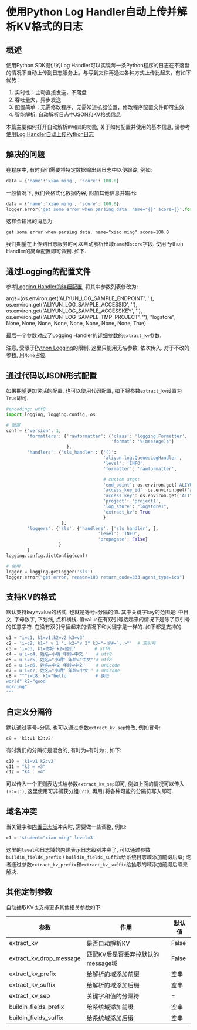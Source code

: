 # 使用Python Log Handler自动上传并解析KV格式的日志

## 概述

使用Python SDK提供的Log Handler可以实现每一条Python程序的日志在不落盘的情况下自动上传到日志服务上。与写到文件再通过各种方式上传比起来，有如下优势：

1. 实时性：主动直接发送，不落盘
2. 吞吐量大，异步发送
3. 配置简单：无需修改程序，无需知道机器位置，修改程序配置文件即可生效
4. 智能解析: 自动解析日志中JSON和KV格式信息

本篇主要如何打开自动解析`KV格式`的功能, 关于如何配置并使用的基本信息, 请参考[使用Log Handler自动上传Python日志](https://aliyun-log-python-sdk.readthedocs.io/tutorials/tutorial_logging_handler.html)
 
## 解决的问题

在程序中, 有时我们需要将特定数据输出到日志中以便跟踪, 例如:

```python
data = {'name':'xiao ming', 'score': 100.0}
```

一般情况下, 我们会格式化数据内容, 附加其他信息并输出:

```python
data = {'name':'xiao ming', 'score': 100.0}
logger.error('get some error when parsing data. name="{}" score={}'.format(data['name'], data['score']))
```

这样会输出的消息为:
```shell
get some error when parsing data. name="xiao ming" score=100.0
```

我们期望在上传到日志服务时可以自动解析出域`name`和`score`字段. 使用Python Handler的简单配置即可做到. 如下.

## 通过Logging的配置文件

参考[Logging Handler的详细配置](https://aliyun-log-python-sdk.readthedocs.io/tutorials/tutorial_logging_handler.html#id2), 将其中参数列表修改为:

args=(os.environ.get('ALIYUN_LOG_SAMPLE_ENDPOINT', ''), os.environ.get('ALIYUN_LOG_SAMPLE_ACCESSID', ''), os.environ.get('ALIYUN_LOG_SAMPLE_ACCESSKEY', ''), os.environ.get('ALIYUN_LOG_SAMPLE_TMP_PROJECT', ''), "logstore", None, None, None, None, None, None, None, None, True)

最后一个参数对应了Logging Handler的[详细参数](https://aliyun-log-python-sdk.readthedocs.io/api.html#aliyun.log.QueuedLogHandler)的`extract_kv`参数.

注意, 受限于[Python Logging](https://docs.python.org/2/library/logging.config.html)的限制, 这里只能用无名参数, 依次传入. 对于不改的参数, 用`None`占位.

## 通过代码以JSON形式配置
如果期望更加灵活的配置, 也可以使用代码配置, 如下将参数`extract_kv`设置为`True`即可.

```python
#encoding: utf8
import logging, logging.config, os

# 配置
conf = {'version': 1,
        'formatters': {'rawformatter': {'class': 'logging.Formatter',
                                        'format': '%(message)s'}
                       },
        'handlers': {'sls_handler': {'()':
                                     'aliyun.log.QueuedLogHandler',
                                     'level': 'INFO',
                                     'formatter': 'rawformatter',

                                     # custom args:
                                     'end_point': os.environ.get('ALIYUN_LOG_SAMPLE_ENDPOINT', ''),
                                     'access_key_id': os.environ.get('ALIYUN_LOG_SAMPLE_ACCESSID', ''),
                                     'access_key': os.environ.get('ALIYUN_LOG_SAMPLE_ACCESSKEY', ''),
                                     'project': 'project1',
                                     'log_store': "logstore1",
                                     'extract_kv': True
                                     }
                     },
        'loggers': {'sls': {'handlers': ['sls_handler', ],
                                   'level': 'INFO',
                                   'propagate': False}
                    }
        }
logging.config.dictConfig(conf)

# 使用
logger = logging.getLogger('sls')
logger.error("get error, reason=103 return_code=333 agent_type=ios")

```

## 支持KV的格式

默认支持key=value的格式, 也就是等号`=`分隔的值. 其中关键字`key`的范围是: 中日文, 字母数字, 下划线, 点和横线. 值`value`在有双引号括起来的情况下是除了双引号的任意字符. 在没有双引号括起来的情况下和关键字是一样的. 如下都是支持的:

```python
c1 = "i=c1, k1=v1,k2=v2 k3=v3"
c2 = 'i=c2, k1=" v 1 ", k2="v 2" k3="~!@#=`;.>"'  # 双引号
c3 = 'i=c3, k1=你好 k2=他们'       # utf8
c4 = u'i=c4, 姓名=小明 年龄=中文 '   # utf8
c5 = u'i=c5, 姓名="小明" 年龄="中文"'# utf8
c6 = u'i=c6, 姓名=中文 年龄=中文'    # unicode
c7 = u'i=c7, 姓名="小明" 年龄=中文 ' # unicode
c8 = """i=c8, k1="hello           # 换行
world" k2="good
morning"
"""
```

## 自定义分隔符

默认通过等号`=`分隔, 也可以通过参数`extract_kv_sep`修改, 例如冒号:

```shell
c9 = 'k1:v1 k2:v2'
```

有时我们的分隔符是混合的, 有时为`=`有时为`:`, 如下: 

```python
c10 = 'k1=v1 k2:v2'
c11 = "k3 = v3"
c12 = "k4 : v4"
```

可以传入一个正则表达式给参数`extract_kv_sep`即可, 例如上面的情况可以传入`(?:=|:)`, 这里使用可非捕获分组`(?:)`, 再用`|`将各种可能的分隔符写入即可. 


## 域名冲突

当关键字和[内置日志域](https://aliyun-log-python-sdk.readthedocs.io/tutorials/tutorial_logging_handler.html#id4)冲突时, 需要做一些调整, 例如:

```python
c1 = 'student="xiao ming" level=3'
```

这里的`level`和日志域的内建表示日志级别冲突了, 可以通过参数`buildin_fields_prefix` / `buildin_fields_suffix`给系统日志域添加前缀后缀;
或者通过参数`extract_kv_prefix`和`extract_kv_suffix`给抽取的域添加前缀后缀来解决.


## 其他定制参数

自动抽取KV也支持更多其他相关参数如下:

| 参数 | 作用 | 默认值 |
| -- | -- | -- |
| extract_kv | 是否自动解析KV | False |
| extract_kv_drop_message | 匹配KV后是否丢弃掉默认的message域 | False |
| extract_kv_prefix | 给解析的域添加前缀  | 空串 |
| extract_kv_suffix | 给解析的域添加后缀  | 空串 |
| extract_kv_sep | 关键字和值的分隔符  | = |
| buildin_fields_prefix | 给系统域添加前缀 | 空串 |
| buildin_fields_suffix | 给系统域添加后缀 | 空串 |


